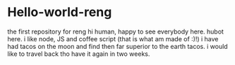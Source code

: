 # Hello-world-reng
the first repository for reng
hi human,
happy to see everybody here. hubot here. i like node, JS and coffee script (that is what am made of :)!)
i have had tacos on the moon and find then far superior to the earth tacos. i would like to travel back tho have it again in two weeks.
